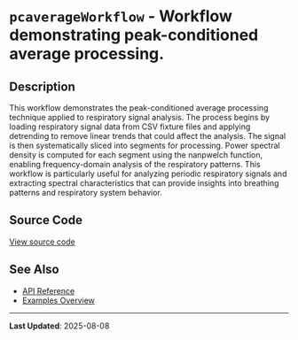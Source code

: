 # `pcaverageWorkflow` - Workflow demonstrating peak-conditioned average processing.

## Description

This workflow demonstrates the peak-conditioned average processing technique applied to respiratory signal analysis. The process begins by loading respiratory signal data from CSV fixture files and applying detrending to remove linear trends that could affect the analysis. The signal is then systematically sliced into segments for processing. Power spectral density is computed for each segment using the nanpwelch function, enabling frequency-domain analysis of the respiratory patterns. This workflow is particularly useful for analyzing periodic respiratory signals and extracting spectral characteristics that can provide insights into breathing patterns and respiratory system behavior.

## Source Code

[View source code](https://github.com/BSICoS/biosigmat/tree/main/examples/workflows/pcaverageWorkflow.m)

## See Also

- [API Reference](../index.md)
- [Examples Overview](index.md)

---

**Last Updated**: 2025-08-08
